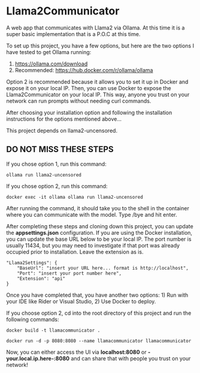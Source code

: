 # Llama2Communicator

A web app that communicates with Llama2 via Ollama. At this time it is a super basic implementation that is a P.O.C at this time.

To set up this project, you have a few options, but here are the two options I have tested to get Ollama running:

1. https://ollama.com/download
2. Recommended: https://hub.docker.com/r/ollama/ollama

Option 2 is recommended because it allows you to set it up in Docker and expose it on your local IP. Then, you can use Docker to expose the Llama2Communicator on your local IP. This way, anyone you trust on your network can run prompts without needing curl commands.

After choosing your installation option and following the installation instructions for the options mentioned above...

This project depends on llama2-uncensored.

## DO NOT MISS THESE STEPS
If you chose option 1, run this command:
```
ollama run llama2-uncensored
```

If you chose option 2, run this command:
```
docker exec -it ollama ollama run llama2-uncensored
```

After running the command, it should take you to the shell in the container where you can communicate with the model. Type /bye and hit enter.

After completing these steps and cloning down this project, you can update the **appsettings.json** configuration. If you are using the Docker installation, you can update the base URL below to be your local IP. The port number is usually 11434, but you may need to investigate if that port was already occupied prior to installation. Leave the extension as is.

```
"Llama2Settings": {
    "BaseUrl": "insert your URL here... format is http://localhost",
    "Port": "insert your port number here",
    "Extension": "api"
}
```

Once you have completed that, you have another two options: 1) Run with your IDE like Rider or Visual Studio, 2) Use Docker to deploy.

If you choose option 2, cd into the root directory of this project and run the following commands:
```
docker build -t llamacommunicator .
```

```
docker run -d -p 8080:8080 --name llamacommunicator llamacommunicator
```

Now, you can either access the UI via **localhost:8080** or **-your.local.ip.here-:8080** and can share that with people you trust on your network!
